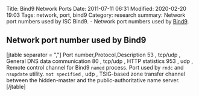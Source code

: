 Title: Bind9 Network Ports
Date: 2011-07-11 06:31
Modified: 2020-02-20 19:03
Tags: network, port, bind9
Category: research
summary: Network port numbers used by ISC Bind9. -  Network port numbers used by [Bind9](Bind9 "wikilink").

Network port number used by Bind9
---------------------------------
[jtable separator = ","]
Port number,Protocol,Description
53 , tcp/udp , General DNS data communication
80 , tcp/udp , HTTP statistics
953 , udp , Remote control channel for Bind9 `named` process. Port used by <code>rndc</code> and <code>nsupdate</code> utility.
`not specified` , udp , TSIG-based zone transfer channel between the hidden-master and the public-authoritative name server.
[/jtable]

